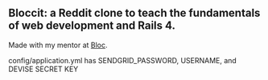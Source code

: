 ## Bloccit: a Reddit clone to teach the fundamentals of web development and Rails 4.

Made with my mentor at [Bloc](http://bloc.io).

config/application.yml has SENDGRID_PASSWORD, USERNAME, and DEVISE SECRET KEY
